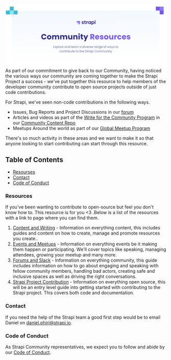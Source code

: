 ![Strapi Resources banner](/assets/community-resources.png)
As part of our commitment to give back to our Community, having noticed the various ways our community are coming together to make the Strapi Project a success - we've put together this resource to help members of the developer community contribute to open source projects outside of just code contributions.

For Strapi, we've seen non-code contributions in the following ways.
- Issues, Bug Reports and Project Discussions in our [forum](https://forum.strapi.io)
- Articles and videos as part of the [Write for the Community Program](https://strapi.io/write-for-the-community) in our [Community Content Repo](https://github.com/strapi/community-content)
- Meetups Around the world as part of our [Global Meetup Program](https://github.com/strapi/strapi-meetups)

There's so much activity in these areas and we want to make it so that anyone looking to start contributing can start through this resource. 

## Table of Contents

- [Resourses](#resources)
- [Contact](#contact)
- [Code of Conduct](#code-of-conduct)


### Resources
If you've been wanting to contribute to open-source but feel you don't know how to. This resource is for you <3  .Below is a list of the resources with a link to page where you can find them.

1. [Content and Writing](https://github.com/strapi/community-resources/tree/assets/Content%20and%20Writing) - Information on everything content, this includes guides and content on how to create, manage and promote resources you create..
2. [Events and Meetups](https://github.com/strapi/community-resources/tree/assets/Events%20and%20Meetups) - Information on everything events be it making them happen or participating. We'll cover topics like speaking, managing attendees, growing your meetup and many more.
3. [Forums and Slack](https://github.com/strapi/community-resources/tree/assets/Forums%20and%20Slack) - Information on everything community, this guide includes information on how to go about engaging and speaking with fellow community members, handling bad actors, creating safe and inclusive spaces as well as driving the right conversations. 
4. [Strapi Project Contribution](https://github.com/strapi/community-resources/tree/assets/Strapi%20Project%20Contribution) - Information on everything open source, this will be an entry level guide into getting started with contributing to the Strapi project. This covers both code and documentation. 


### Contact
If you need the help of the Strapi team a good first step would be to email Daniel on daniel.phiri@strapi.io.


### Code of Conduct

As Strapi Community representatives, we expect you to follow and abide by our [Code of Conduct](https://forum.strapi.io/faq).
